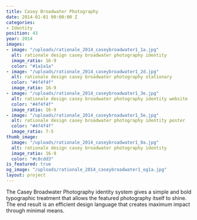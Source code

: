 ```yaml
---
title: Casey Broadwater Photography
date: 2014-01-01 00:00:00 Z
categories:
- Identity
position: 43
year: 2014
images:
- image: "/uploads/rationale_2014_caseybroadwater1_1a.jpg"
  alt: rationale design casey broadwater photography identity
  image_ratio: 16-9
  color: "#1a1a1a"
- image: "/uploads/rationale_2014_caseybroadwater1_2d.jpg"
  alt: rationale design casey broadwater photography stationary
  color: "#4f4f4f"
  image_ratio: 16-9
- image: "/uploads/rationale_2014_caseybroadwater1_3e.jpg"
  alt: rationale design casey broadwater photography identity website
  color: "#4f4f4f"
  image_ratio: 16-9
- image: "/uploads/rationale_2014_caseybroadwater1_5e.jpg"
  alt: rationale design casey broadwater photography identity poster
  color: "#4f4f4f"
  image_ratio: 7-5
thumb_image:
  image: "/uploads/rationale_2014_caseybroadwater1_0a.jpg"
  alt: rationale design casey broadwater photography identity
  image_ratio: 16-9
  color: "#c8cdd3"
is_featured: true
og_image: "/uploads/rationale_2014_caseybroadwater1_og1a.jpg"
layout: project
---
```


The Casey Broadwater Photography identity system gives a simple and bold typographic treatment that allows the featured photography itself to shine. The end result is an efficient design language that creates maximum impact through minimal means.
